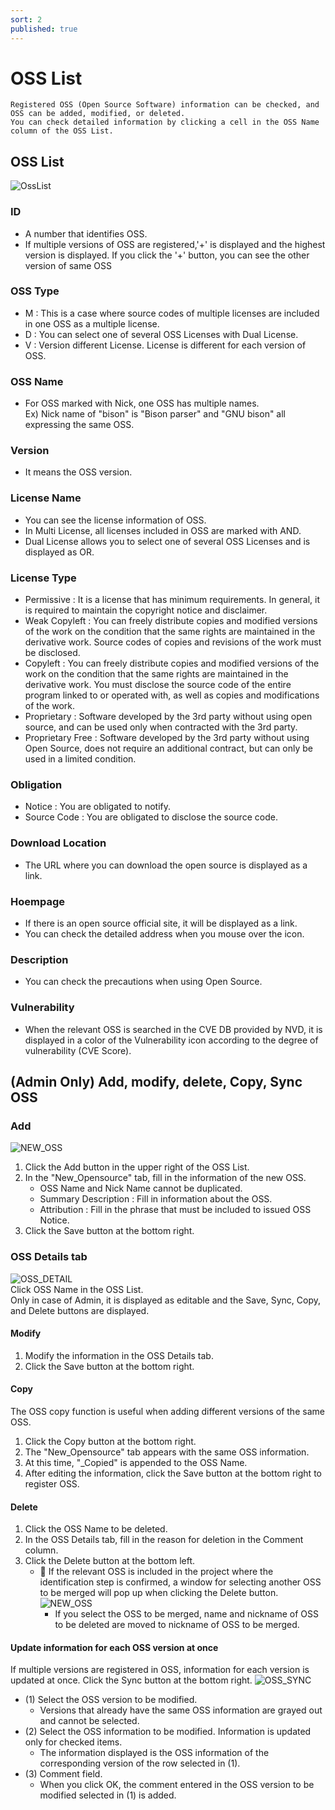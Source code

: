 ```yaml
---
sort: 2
published: true
---
```

# OSS List
```note
Registered OSS (Open Source Software) information can be checked, and OSS can be added, modified, or deleted. 
You can check detailed information by clicking a cell in the OSS Name column of the OSS List.
```
## OSS List
![OssList](images/oss_list.png)

### ID
- A number that identifies OSS.
- If multiple versions of OSS are registered,'+' is displayed and the highest version is displayed. If you click the '+' button, you can see the other version of same OSS 

### OSS Type
- M : This is a case where source codes of multiple licenses are included in one OSS as a multiple license.
- D : You can select one of several OSS Licenses with Dual License.
- V : Version different License. License is different for each version of OSS.

### OSS Name
- For OSS marked with Nick, one OSS has multiple names.  
    Ex) Nick name of "bison" is "Bison parser" and "GNU bison" all expressing the same OSS.
      
### Version
- It means the OSS version.

### License Name
- You can see the license information of OSS.
- In Multi License, all licenses included in OSS are marked with AND.
- Dual License allows you to select one of several OSS Licenses and is displayed as OR.

### License Type
- Permissive : It is a license that has minimum requirements. In general, it is required to maintain the copyright notice and disclaimer.
- Weak Copyleft : You can freely distribute copies and modified versions of the work on the condition that the same rights are maintained in the derivative work. Source codes of copies and revisions of the work must be disclosed.
- Copyleft : You can freely distribute copies and modified versions of the work on the condition that the same rights are maintained in the derivative work. You must disclose the source code of the entire program linked to or operated with, as well as copies and modifications of the work.
- Proprietary : Software developed by the 3rd party without using open source, and can be used only when contracted with the 3rd party.
- Proprietary Free : Software developed by the 3rd party without using Open Source, does not require an additional contract, but can only be used in a limited condition.

### Obligation
- Notice : You are obligated to notify.
- Source Code : You are obligated to disclose the source code.

### Download Location
- The URL where you can download the open source is displayed as a link.

### Hoempage
- If there is an open source official site, it will be displayed as a link.
- You can check the detailed address when you mouse over the icon.

### Description
- You can check the precautions when using Open Source.

### Vulnerability
- When the relevant OSS is searched in the CVE DB provided by NVD, it is displayed in a color of the Vulnerability icon according to the degree of vulnerability (CVE Score).

## (Admin Only) Add, modify, delete, Copy, Sync OSS 
### Add
![NEW_OSS](images/2_oss_new.png)
1. Click the Add button in the upper right of the OSS List.
2. In the "New_Opensource" tab, fill in the information of the new OSS.
    - OSS Name and Nick Name cannot be duplicated.
    - Summary Description : Fill in information about the OSS.
    - Attribution : Fill in the phrase that must be included to issued OSS Notice.
3. Click the Save button at the bottom right.

### OSS Details tab
![OSS_DETAIL](images/2_oss_detail.png)  
Click OSS Name in the OSS List.    
Only in case of Admin, it is displayed as editable and the Save, Sync, Copy, and Delete buttons are displayed.

#### Modify
1. Modify the information in the OSS Details tab.
2. Click the Save button at the bottom right.

#### Copy
The OSS copy function is useful when adding different versions of the same OSS.
1. Click the Copy button at the bottom right.
2. The "New_Opensource" tab appears with the same OSS information.
3. At this time, "_Copied" is appended to the OSS Name.
4. After editing the information, click the Save button at the bottom right to register OSS.

#### Delete
1. Click the OSS Name to be deleted.
2. In the OSS Details tab, fill in the reason for deletion in the Comment column.
3. Click the Delete button at the bottom left.
    - 📢 If the relevant OSS is included in the project where the identification step is confirmed, a window for selecting another OSS to be merged will pop up when clicking the Delete button.
    ![NEW_OSS](images/2_oss_rename.png)
        - If you select the OSS to be merged, name and nickname of OSS to be deleted are moved to nickname of OSS to be merged. 


#### Update information for each OSS version at once
If multiple versions are registered in OSS, information for each version is updated at once.
Click the Sync button at the bottom right.
![OSS_SYNC](images/2_oss_sync.png)  
- (1) Select the OSS version to be modified.
     - Versions that already have the same OSS information are grayed out and cannot be selected.
- (2) Select the OSS information to be modified. Information is updated only for checked items.
     - The information displayed is the OSS information of the corresponding version of the row selected in (1).
- (3) Comment field.
     - When you click OK, the comment entered in the OSS version to be modified selected in (1) is added.


